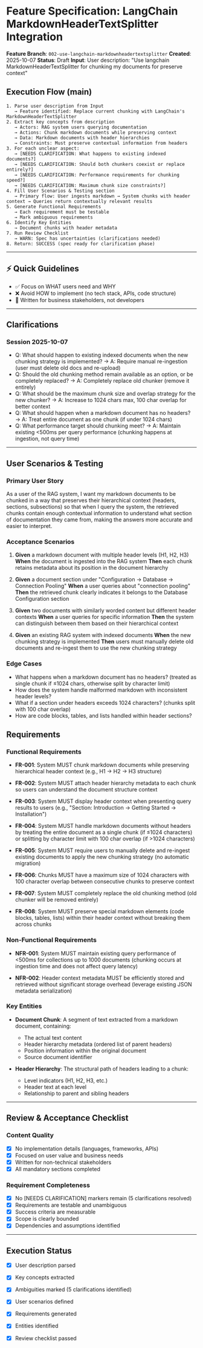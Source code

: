 # Feature Specification: LangChain MarkdownHeaderTextSplitter Integration

**Feature Branch**: `002-use-langchain-markdownheadertextsplitter`
**Created**: 2025-10-07
**Status**: Draft
**Input**: User description: "Use langchain MarkdownHeaderTextSplitter for chunking my documents for preserve context"

## Execution Flow (main)
```
1. Parse user description from Input
   → Feature identified: Replace current chunking with LangChain's MarkdownHeaderTextSplitter
2. Extract key concepts from description
   → Actors: RAG system users querying documentation
   → Actions: Chunk markdown documents while preserving context
   → Data: Markdown documents with header hierarchies
   → Constraints: Must preserve contextual information from headers
3. For each unclear aspect:
   → [NEEDS CLARIFICATION: What happens to existing indexed documents?]
   → [NEEDS CLARIFICATION: Should both chunkers coexist or replace entirely?]
   → [NEEDS CLARIFICATION: Performance requirements for chunking speed?]
   → [NEEDS CLARIFICATION: Maximum chunk size constraints?]
4. Fill User Scenarios & Testing section
   → Primary flow: User ingests markdown → System chunks with header context → Queries return contextually relevant results
5. Generate Functional Requirements
   → Each requirement must be testable
   → Mark ambiguous requirements
6. Identify Key Entities
   → Document chunks with header metadata
7. Run Review Checklist
   → WARN: Spec has uncertainties (clarifications needed)
8. Return: SUCCESS (spec ready for clarification phase)
```

---

## ⚡ Quick Guidelines
- ✅ Focus on WHAT users need and WHY
- ❌ Avoid HOW to implement (no tech stack, APIs, code structure)
- 👥 Written for business stakeholders, not developers

---

## Clarifications

### Session 2025-10-07

- Q: What should happen to existing indexed documents when the new chunking strategy is implemented? → A: Require manual re-ingestion (user must delete old docs and re-upload)
- Q: Should the old chunking method remain available as an option, or be completely replaced? → A: Completely replace old chunker (remove it entirely)
- Q: What should be the maximum chunk size and overlap strategy for the new chunker? → A: Increase to 1024 chars max, 100 char overlap for better context
- Q: What should happen when a markdown document has no headers? → A: Treat entire document as one chunk (if under 1024 chars)
- Q: What performance target should chunking meet? → A: Maintain existing <500ms per query performance (chunking happens at ingestion, not query time)

---

## User Scenarios & Testing

### Primary User Story
As a user of the RAG system, I want my markdown documents to be chunked in a way that preserves their hierarchical context (headers, sections, subsections) so that when I query the system, the retrieved chunks contain enough contextual information to understand what section of documentation they came from, making the answers more accurate and easier to interpret.

### Acceptance Scenarios

1. **Given** a markdown document with multiple header levels (H1, H2, H3)
   **When** the document is ingested into the RAG system
   **Then** each chunk retains metadata about its position in the document hierarchy

2. **Given** a document section under "Configuration → Database → Connection Pooling"
   **When** a user queries about "connection pooling"
   **Then** the retrieved chunk clearly indicates it belongs to the Database Configuration section

3. **Given** two documents with similarly worded content but different header contexts
   **When** a user queries for specific information
   **Then** the system can distinguish between them based on their hierarchical context

4. **Given** an existing RAG system with indexed documents
   **When** the new chunking strategy is implemented
   **Then** users must manually delete old documents and re-ingest them to use the new chunking strategy

### Edge Cases
- What happens when a markdown document has no headers? (treated as single chunk if ≤1024 chars, otherwise split by character limit)
- How does the system handle malformed markdown with inconsistent header levels?
- What if a section under headers exceeds 1024 characters? (chunks split with 100 char overlap)
- How are code blocks, tables, and lists handled within header sections?

## Requirements

### Functional Requirements

- **FR-001**: System MUST chunk markdown documents while preserving hierarchical header context (e.g., H1 → H2 → H3 structure)

- **FR-002**: System MUST attach header hierarchy metadata to each chunk so users can understand the document structure context

- **FR-003**: System MUST display header context when presenting query results to users (e.g., "Section: Introduction → Getting Started → Installation")

- **FR-004**: System MUST handle markdown documents without headers by treating the entire document as a single chunk (if ≤1024 characters) or splitting by character limit with 100 char overlap (if >1024 characters)

- **FR-005**: System MUST require users to manually delete and re-ingest existing documents to apply the new chunking strategy (no automatic migration)

- **FR-006**: Chunks MUST have a maximum size of 1024 characters with 100 character overlap between consecutive chunks to preserve context

- **FR-007**: System MUST completely replace the old chunking method (old chunker will be removed entirely)

- **FR-008**: System MUST preserve special markdown elements (code blocks, tables, lists) within their header context without breaking them across chunks

### Non-Functional Requirements

- **NFR-001**: System MUST maintain existing query performance of <500ms for collections up to 1000 documents (chunking occurs at ingestion time and does not affect query latency)

- **NFR-002**: Header context metadata MUST be efficiently stored and retrieved without significant storage overhead (leverage existing JSON metadata serialization)

### Key Entities

- **Document Chunk**: A segment of text extracted from a markdown document, containing:
  - The actual text content
  - Header hierarchy metadata (ordered list of parent headers)
  - Position information within the original document
  - Source document identifier

- **Header Hierarchy**: The structural path of headers leading to a chunk:
  - Level indicators (H1, H2, H3, etc.)
  - Header text at each level
  - Relationship to parent and sibling headers

---

## Review & Acceptance Checklist

### Content Quality
- [x] No implementation details (languages, frameworks, APIs)
- [x] Focused on user value and business needs
- [x] Written for non-technical stakeholders
- [x] All mandatory sections completed

### Requirement Completeness
- [x] No [NEEDS CLARIFICATION] markers remain (5 clarifications resolved)
- [x] Requirements are testable and unambiguous
- [x] Success criteria are measurable
- [x] Scope is clearly bounded
- [x] Dependencies and assumptions identified

---

## Execution Status

- [x] User description parsed
- [x] Key concepts extracted
- [x] Ambiguities marked (5 clarifications identified)
- [x] User scenarios defined
- [x] Requirements generated
- [x] Entities identified
- [x] Review checklist passed

